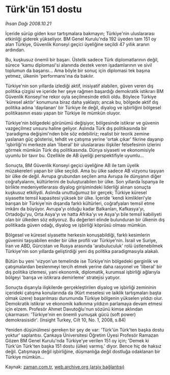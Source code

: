 # Türk'ün 151 dostu

*İhsan Dağı 2008.10.21*

<tr><td class="metin" colspan="2" style="padding-top: 20px; padding-left: 5px; padding-right: 10px;">İçeride sürüp giden kısır tartışmalara bakmayın; Türkiye'nin uluslararası etkinliği giderek yükseliyor. BM Genel Kurulu'nda 192 üyeden tam 151 oy alan Türkiye, Güvenlik Konseyi geçici üyeliğine seçildi 47 yıllık aranın ardından.</td></tr><tr><td class="metin" colspan="2" style="padding-top: 20px; padding-left: 5px; padding-right: 10px;"><p>Bu, kuşkusuz önemli bir başarı. Üstelik sadece Türk diplomatlarının değil, sürece 'kamu diplomasi'si alanında destek veren işadamlarının ve sivil toplumun da başarısı... Ama böyle bir sonuç için diplomasi tek başına yetmez, ülkenin 'performans'ına da bakılır.
<p>Türkiye'nin son yıllarda izlediği aktif, inisiyatif alabilen, güven veren dış politika çizgisi ve içeride her şeye rağmen başardığı demokratik istikrarı BM Güvenlik Konseyi'ne rekor oyla seçilmesinde etkili oldu. Böylece Türkiye 'küresel aktör' konumuna biraz daha yaklaştı; ancak bu, bölgede aktif dış politika adına 'dayılanan' bir Türkiye ile değil, diyalog ve işbirliğini bölgesel politikasının esası yapan bir Türkiye ile mümkün oluyor. 
<p>Türkiye'nin bölgedeki görünümü değişiyor, bölgesinde istikrar ve güvenin vazgeçilmez unsuru haline geliyor. Aslında Türk dış politikasında bir 'paradigma değişimi'nden bile söz edebiliriz; realist bir teorik zemine yaslanan güç gösterisi, tehdit ve çatışma yerine 'ortak çıkar' fikrine dayanıp 'işbirliği'ni merkeze alan 'liberal' bir uluslararası ilişkiler felsefesinin izlerini görmek mümkün Türk dış politikasında. Dünya siyaseti ve ekonomisiyle uyumlu bir tavır bu. Özellikle de AB üyeliği perspektifiyle uyumlu...
<p>Sonuçta, BM Güvenlik Konseyi geçici üyeliğine AB ile tam üyelik müzakereleri yapan bir ülke seçildi. Ama bu ülke sadece AB vizyonu taşıyan bir ülke de değil. Avrupa grubundan seçilen ama Avrupa ile dünyanın diğer coğrafyalarını, kültürlerini de buluşturabilen bir ülke. Son yıllarda İspanya ile birlikte medeniyetlerarası diyalog girişimindeki liderliği alınan sonuçta kuşkusuz etkiliydi. Aslında unuttuğumuz bir gerçek; Türkiye küresel siyasette temsil kapasitesi yüksek bir ülke. İçeride 'kendi kimlikleri'yle barışan bir Türkiye'nin dışarıda farklı kültürleri, coğrafyaları temsil etme imkânı da büyüyor. Avrupa'yı olduğu kadar Balkanları, Kafkasya'yı, Ortadoğu'yu, Orta Asya'yı ve hatta Afrika'yı ve Asya'yı bile temsil kabiliyeti olan bir ülkeden söz ediyoruz. Bu değerleri elinde bulunduran bir ülkenin dış politikada güven odağı, diyalog ve işbirliği köprüsü olması mümkün. 
<p>Bölgesel ve küresel siyasette herkesin konuşabildiği, farklı kesimlerin güvenini taşıyabilen ender bir ülke profili var Türkiye'nin. İsrail ve Suriye, İran ve ABD, Gürcistan ve Rusya arasında 'arabuluculuk' rolü üstlenebilmek Türkiye'nin son yıllarda geliştirdiği yeni dış politika paradigmasıyla alakalı. 
<p>Bütün bu yeni 'vizyon'un temelinde ise Türkiye'nin bölgedeki gerginlik ve çatışmalardan beslenmeyi tercih etmek yerine daha rasyonel ve 'liberal' bir dış politika izlemesi, yani ekonomik, diplomatik, kurumsal işbirliği ağlarıyla bölgeyi 'barışa ve istikrara demirleme' stratejisi yatıyor.
<p>Sonuçta dışarıyla ilişkilerde gerçekleştirilen diyalog ve işbirliği zemininin içerideki çatışma konularında da (Kürt meselesi ve laiklik tartışmaları başta olmak üzere) başarılması durumunda Türkiye bölgenin yükselen yıldızı olur. Demokratik istikrar ve ekonomik kalkınma yıldızın parlamaya devam etmesi için elzem. Profesör Ahmet Davutoğlu'nun sözünü kimse aklından çıkarmasın: 'Türkiye'nin en önemli yumuşak gücü (soft power) demokrasisidir'. (Insight Turkey, Cilt 10, No. 1, 2008, s.84)
<p>Yeniden düşünülmesi gereken bir şey de var: 'Türk'ün Türk'ten başka dostu yoktur' saplantısı. Çankaya Üniversitesi Öğretim Üyesi Profesör Ramazan Gözen BM Genel Kurulu'nda Türkiye'ye verilen 151 oy için; 'Demek ki Türk'ün Türk'ten başka 151 dostu (ülke) varmış.' diyor. Bence hiç de haksız değil. Çatışmaya değil işbirliğine, düşmanlığa değil dostluğa odaklanan bir Türkiye mümkün...<br/></p></p></p></p></p></p></p></p></td></tr>

Kaynak: [zaman.com.tr](http://zaman.com.tr/yazar.do?yazino=751722), [web.archive.org (arşiv bağlantısı)](http://web.archive.org/web/20081024220830/http://www.zaman.com.tr:80/yazar.do?yazino=751722)
